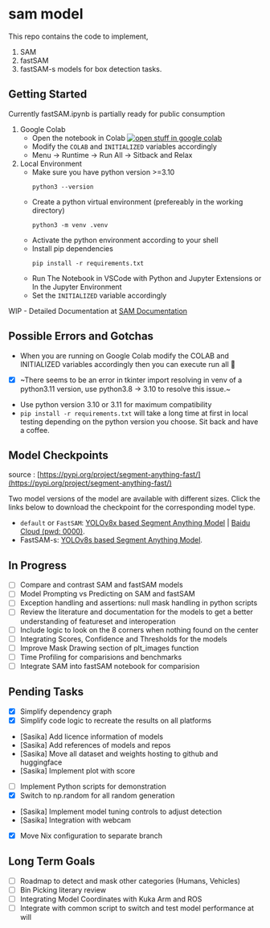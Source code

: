 # sam model
This repo contains the code to implement,
1. SAM
2. fastSAM
3. fastSAM-s
models for box detection tasks.

## Getting Started
Currently fastSAM.ipynb is partially ready for public consumption
1. Google Colab
    - Open the notebook in Colab
        <a target="blank" href="https://colab.research.google.com/github/mora-bprs/sam-model/blob/main/fast-sam.ipynb">
        <img src="https://colab.research.google.com/assets/colab-badge.svg" alt="open stuff in google colab"/>
        </a>
    - Modify the `COLAB` and `INITIALIZED` variables accordingly
    - Menu -> Runtime -> Run All -> Sitback and Relax
2. Local Environment
    - Make sure you have python version >=3.10
        ```shell
        python3 --version
        ```
    - Create a python virtual environment (prefereably in the working directory)
        ```shell
        python3 -m venv .venv
        ```
    - Activate the python environment according to your shell
    - Install pip dependencies
        ```shell
        pip install -r requirements.txt
        ```
    - Run The Notebook in VSCode with Python and Jupyter Extensions or In the Jupyter Environment
    - Set the `INITIALIZED` variable accordingly


WIP - Detailed Documentation at [SAM Documentation](https://mora-bprs.github.io/docs/models/sam/)

## Possible Errors and Gotchas
- When you are running on Google Colab modify the COLAB and INITIALIZED variables accordingly then you can execute run all 🥂
- [x] ~There seems to be an error in tkinter import resolving in venv of a python3.11 version, use python3.8 -> 3.10 to resolve this issue.~
- Use python version 3.10 or 3.11 for maximum compatibility
- `pip install -r requirements.txt` will take a long time at first in local testing depending on the python version you choose. Sit back and have a coffee.

## Model Checkpoints

source : [https://pypi.org/project/segment-anything-fast/](https://pypi.org/project/segment-anything-fast/)

Two model versions of the model are available with different sizes. Click the links below to download the checkpoint for the corresponding model type.

- `default` or `FastSAM`: [YOLOv8x based Segment Anything Model](https://drive.google.com/file/d/1m1sjY4ihXBU1fZXdQ-Xdj-mDltW-2Rqv/view?usp=sharing) | [Baidu Cloud (pwd: 0000)](https://pan.baidu.com/s/18KzBmOTENjByoWWR17zdiQ?pwd=0000).
- FastSAM-s: [YOLOv8s based Segment Anything Model](https://drive.google.com/file/d/10XmSj6mmpmRb8NhXbtiuO9cTTBwR_9SV/view).


## In Progress
- [ ] Compare and contrast SAM and fastSAM models
- [ ] Model Prompting vs Predicting on SAM and fastSAM
- [ ] Exception handling and assertions: null mask handling in python scripts
- [ ] Review the literature and documentation for the models to get a better understanding of featureset and interoperation
- [ ] Include logic to look on the 8 corners when nothing found on the center
- [ ] Integrating Scores, Confidence and Thresholds for the models
- [ ] Improve Mask Drawing section of plt_images function
- [ ] Time Profiling for comparisions and benchmarks
- [ ] Integrate SAM into fastSAM notebook for comparision

## Pending Tasks

- [x] Simplify dependency graph
- [x] Simplify code logic to recreate the results on all platforms
- [Sasika] Add licence information of models
- [Sasika] Add references of models and repos
- [Sasika] Move all dataset and weights hosting to github and huggingface
- [Sasika] Implement plot with score
- [ ] Implement Python scripts for demonstration
- [x] Switch to np.random for all random generation
- [Sasika] Implement model tuning controls to adjust detection
- [Sasika] Integration with webcam
- [x] Move Nix configuration to separate branch

## Long Term Goals
- [ ] Roadmap to detect and mask other categories (Humans, Vehicles)
- [ ] Bin Picking literary review
- [ ] Integrating Model Coordinates with Kuka Arm and ROS
- [ ] Integrate with common script to switch and test model performance at will